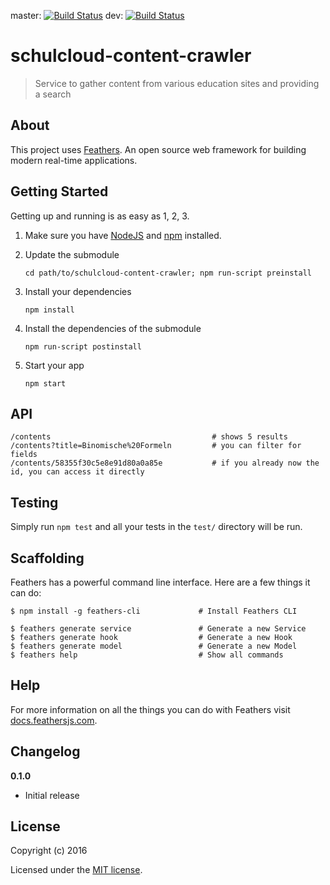 master: [![Build Status](https://travis-ci.org/schulcloud/schulcloud-content.svg?branch=master)](https://travis-ci.org/schulcloud/schulcloud-content)
dev: [![Build Status](https://travis-ci.org/schulcloud/schulcloud-content.svg?branch=dev)](https://travis-ci.org/schulcloud/schulcloud-content)
# schulcloud-content-crawler

> Service to gather content from various education sites and providing a search

## About

This project uses [Feathers](http://feathersjs.com). An open source web framework for building modern real-time applications.

## Getting Started

Getting up and running is as easy as 1, 2, 3.

1. Make sure you have [NodeJS](https://nodejs.org/) and [npm](https://www.npmjs.com/) installed.
2. Update the submodule

    ```
    cd path/to/schulcloud-content-crawler; npm run-script preinstall
    ```
    
3. Install your dependencies

    ```
    npm install
    ```
    
4. Install the dependencies of the submodule

    ```
    npm run-script postinstall
    ```
    
5. Start your app

    ```
    npm start
    ```
## API

```
/contents                                    # shows 5 results
/contents?title=Binomische%20Formeln         # you can filter for fields
/contents/58355f30c5e8e91d80a0a85e           # if you already now the id, you can access it directly
```

## Testing

Simply run `npm test` and all your tests in the `test/` directory will be run.

## Scaffolding

Feathers has a powerful command line interface. Here are a few things it can do:

```
$ npm install -g feathers-cli             # Install Feathers CLI

$ feathers generate service               # Generate a new Service
$ feathers generate hook                  # Generate a new Hook
$ feathers generate model                 # Generate a new Model
$ feathers help                           # Show all commands
```

## Help

For more information on all the things you can do with Feathers visit [docs.feathersjs.com](http://docs.feathersjs.com).

## Changelog

__0.1.0__

- Initial release

## License

Copyright (c) 2016

Licensed under the [MIT license](LICENSE).
